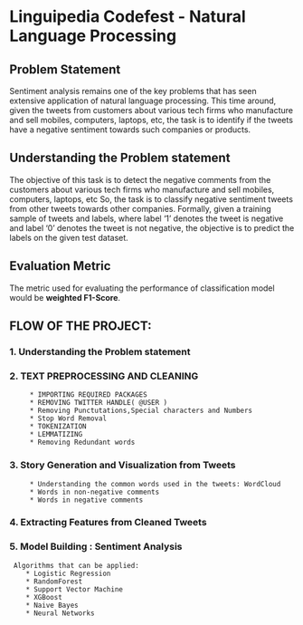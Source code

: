 
# Linguipedia Codefest - Natural Language Processing

## Problem Statement

Sentiment analysis remains one of the key problems that has seen extensive application of natural language processing. This time around, given the tweets from customers about various tech firms who manufacture and sell mobiles, computers, laptops, etc, the task is to identify if the tweets have a negative sentiment towards such companies or products.

##  Understanding the Problem statement

The objective of this task is to detect the negative comments from the customers about various tech firms who manufacture and sell mobiles, computers, laptops, etc So, the task is to classify negative sentiment tweets from other tweets towards other companies.
Formally, given a training sample of tweets and labels, where label ‘1’ denotes the tweet is negative and label ‘0’ denotes the tweet is not negative, the objective is to predict the labels on the given test dataset.

## Evaluation Metric

The metric used for evaluating the performance of classification model would be **weighted F1-Score**.


## FLOW OF THE PROJECT:
  
  ### 1. Understanding the Problem statement
  
  ### 2. TEXT PREPROCESSING AND CLEANING
         * IMPORTING REQUIRED PACKAGES
         * REMOVING TWITTER HANDLE( @USER )
         * Removing Punctutations,Special characters and Numbers
         * Stop Word Removal
         * TOKENIZATION
         * LEMMATIZING
         * Removing Redundant words
   ### 3. Story Generation and Visualization from Tweets
         * Understanding the common words used in the tweets: WordCloud
         * Words in non-negative comments
         * Words in negative comments
        
   ### 4. Extracting Features from Cleaned Tweets     
   
   ### 5. Model Building : Sentiment Analysis 
     Algorithms that can be applied:
        * Logistic Regression
        * RandomForest
        * Support Vector Machine
        * XGBoost
        * Naive Bayes
        * Neural Networks
         
         
